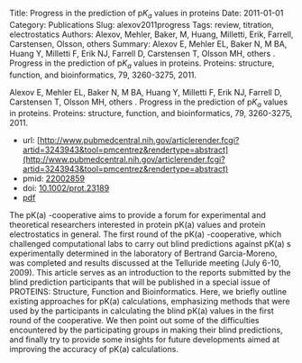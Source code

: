 Title: Progress in the prediction of p$K_a$ values in proteins
Date: 2011-01-01
Category: Publications
Slug: alexov2011progress
Tags: review, titration, electrostatics
Authors: Alexov, Mehler, Baker, M, Huang, Milletti, Erik, Farrell, Carstensen, Olsson, others
Summary: Alexov E, Mehler EL, Baker N, M BA, Huang Y, Milletti F, Erik NJ, Farrell D, Carstensen T, Olsson MH, others . Progress in the prediction of p$K_a$ values in proteins. Proteins: structure, function, and bioinformatics, 79, 3260-3275, 2011. 

Alexov E, Mehler EL, Baker N, M BA, Huang Y, Milletti F, Erik NJ, Farrell D, Carstensen T, Olsson MH, others . Progress in the prediction of p$K_a$ values in proteins. Proteins: structure, function, and bioinformatics, 79, 3260-3275, 2011. 

* url: [http://www.pubmedcentral.nih.gov/articlerender.fcgi?artid=3243943&tool=pmcentrez&rendertype=abstract](http://www.pubmedcentral.nih.gov/articlerender.fcgi?artid=3243943&tool=pmcentrez&rendertype=abstract)
* pmid: [22002859](22002859)
* doi: [10.1002/prot.23189](10.1002/prot.23189)
* [pdf](http://sobolevnrm.github.io/papers/alexov2011progress.pdf)

The pK(a) -cooperative aims to provide a forum for experimental and theoretical researchers interested in protein pK(a) values and protein electrostatics in general. The first round of the pK(a) -cooperative, which challenged computational labs to carry out blind predictions against pK(a) s experimentally determined in the laboratory of Bertrand Garcia-Moreno, was completed and results discussed at the Telluride meeting (July 6-10, 2009). This article serves as an introduction to the reports submitted by the blind prediction participants that will be published in a special issue of PROTEINS: Structure, Function and Bioinformatics. Here, we briefly outline existing approaches for pK(a) calculations, emphasizing methods that were used by the participants in calculating the blind pK(a) values in the first round of the cooperative. We then point out some of the difficulties encountered by the participating groups in making their blind predictions, and finally try to provide some insights for future developments aimed at improving the accuracy of pK(a) calculations.
